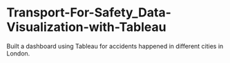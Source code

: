 # Transport-For-Safety_Data-Visualization-with-Tableau
Built a dashboard using Tableau for accidents happened in different cities in London.
